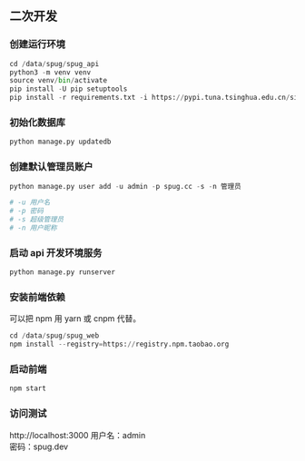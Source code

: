 ## 二次开发

### 创建运行环境

```python
cd /data/spug/spug_api
python3 -m venv venv
source venv/bin/activate
pip install -U pip setuptools
pip install -r requirements.txt -i https://pypi.tuna.tsinghua.edu.cn/simple/
```

### 初始化数据库

```python
python manage.py updatedb
```

### 创建默认管理员账户

```python
python manage.py user add -u admin -p spug.cc -s -n 管理员

# -u 用户名
# -p 密码
# -s 超级管理员
# -n 用户昵称
```

### 启动 api 开发环境服务

```python
python manage.py runserver
```

### 安装前端依赖
可以把 npm 用 yarn 或 cnpm 代替。

```python
cd /data/spug/spug_web
npm install --registry=https://registry.npm.taobao.org
```

### 启动前端

```python
npm start
```

### 访问测试
http://localhost:3000
用户名：admin  
密码：spug.dev